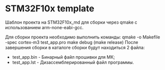 ﻿# STM32F10x template
Шаблон проекта на STM32F10x_md для сборки через qmake с использованием arm-none-eabi-gcc.

Для сборки проекта необходимо выполнить команды:
	qmake -o Makefile -spec cortex-m3 test_app.pro
	make debug (make release)
После завершения сборки в каталоге сборки будут находиться 2 файла:
 - test_app.bin - Бинарный файл прошивки для МК;
 - test_app.lst - Дизассемблерированный файл программы.
